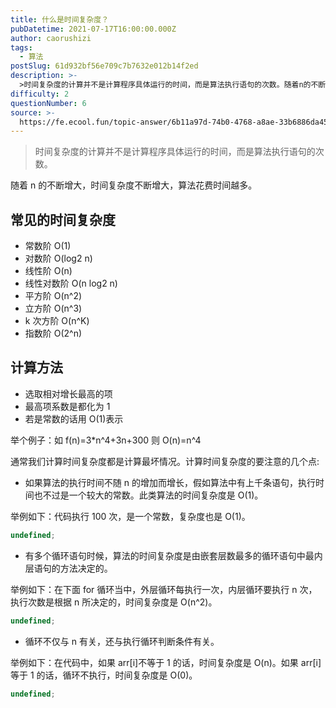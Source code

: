 ```yaml
---
title: 什么是时间复杂度？
pubDatetime: 2021-07-17T16:00:00.000Z
author: caorushizi
tags:
  - 算法
postSlug: 61d932bf56e709c7b7632e012b14f2ed
description: >-
  >时间复杂度的计算并不是计算程序具体运行的时间，而是算法执行语句的次数。随着n的不断增大，时间复杂度不断增大，算法花费时间越多。常见的时间复杂度--------*常数阶O(1)*对数阶O(log2n)
difficulty: 2
questionNumber: 6
source: >-
  https://fe.ecool.fun/topic-answer/6b11a97d-74b0-4768-a8ae-33b6886da458?orderBy=updateTime&order=desc&tagId=15
---
```


> 时间复杂度的计算并不是计算程序具体运行的时间，而是算法执行语句的次数。

随着 n 的不断增大，时间复杂度不断增大，算法花费时间越多。

## 常见的时间复杂度

- 常数阶 O(1)
- 对数阶 O(log2 n)
- 线性阶 O(n)
- 线性对数阶 O(n log2 n)
- 平方阶 O(n^2)
- 立方阶 O(n^3)
- k 次方阶 O(n^K)
- 指数阶 O(2^n)

## 计算方法

- 选取相对增长最高的项
- 最高项系数是都化为 1
- 若是常数的话用 O(1)表示

举个例子：如 f(n)=3\*n^4+3n+300 则 O(n)=n^4

通常我们计算时间复杂度都是计算最坏情况。计算时间复杂度的要注意的几个点:

- 如果算法的执行时间不随 n 的增加而增长，假如算法中有上千条语句，执行时间也不过是一个较大的常数。此类算法的时间复杂度是 O(1)。

举例如下：代码执行 100 次，是一个常数，复杂度也是 O(1)。

```typescript
undefined;
```

- 有多个循环语句时候，算法的时间复杂度是由嵌套层数最多的循环语句中最内层语句的方法决定的。

举例如下：在下面 for 循环当中，外层循环每执行一次，内层循环要执行 n 次，执行次数是根据 n 所决定的，时间复杂度是 O(n^2)。

```typescript
undefined;
```

- 循环不仅与 n 有关，还与执行循环判断条件有关。

举例如下：在代码中，如果 arr\[i\]不等于 1 的话，时间复杂度是 O(n)。如果 arr\[i\]等于 1 的话，循环不执行，时间复杂度是 O(0)。

```typescript
undefined;
```
